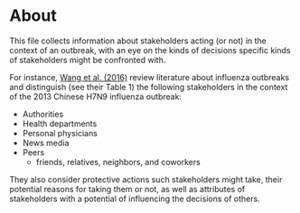 # About

This file collects information about stakeholders acting (or not) in the context of an outbreak, with an eye on the kinds of decisions specific kinds of stakeholders might be confronted with. 

For instance, [Wang et al. (2016)](https://doi.org/10.1080/13669877.2016.1247377) review literature about influenza outbreaks and distinguish (see their Table 1) the following stakeholders in the context of the 2013 Chinese H7N9 influenza outbreak:
 - Authorities
 - Health departments
 - Personal physicians
 - News media
 - Peers
   - friends, relatives, neighbors, and coworkers
 
 They also consider protective actions such stakeholders might take, their potential reasons for taking them or not, as well as attributes of stakeholders with a potential of influencing the decisions of others.
